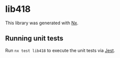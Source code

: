 # lib418

This library was generated with [Nx](https://nx.dev).

## Running unit tests

Run `nx test lib418` to execute the unit tests via [Jest](https://jestjs.io).
